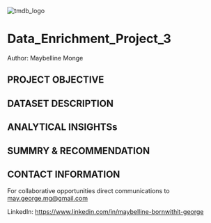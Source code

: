 ![tmdb_logo](https://github.com/MayBornWitIt/Data_Enrichment_Project_3/assets/126980733/28bc1c5e-db85-4ebe-a929-9a1a4feee24c)


# **Data_Enrichment_Project_3**

Author: Maybelline Monge


## **PROJECT OBJECTIVE**


## **DATASET DESCRIPTION**


## **ANALYTICAL INSIGHTSs**


## **SUMMRY & RECOMMENDATION**


## **CONTACT INFORMATION**

For collaborative opportunities direct communications to may.george.mg@gmail.com

LinkedIn: https://www.linkedin.com/in/maybelline-bornwithit-george
